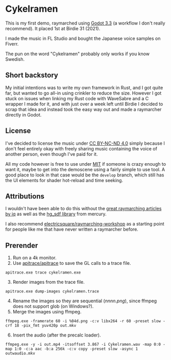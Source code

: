 # Cykelramen

This is my first demo, raymarched using [Godot 3.3](https://godotengine.org/)
(a workflow I don't really recommend). It placed 1st at Birdie 31 (2021).

I made the music in FL Studio and bought the Japanese voice samples on Fiverr.

The pun on the word "Cykelramen" probably only works if you know Swedish.

## Short backstory

My initial intentions was to write my own framework in Rust, and I got
quite far, but wanted to go all-in using crinkler to reduce the size.
However I got stuck on issues when linking my Rust code with WaveSabre
and a C wrapper I made for it, and with just over a week left until Birdie
I decided to scrap that idea and instead took the easy way out and made a
raymarcher directly in Godot.

## License

I've decided to license the music under [CC BY-NC-ND 4.0](https://creativecommons.org/licenses/by-nc-nd/4.0/)
simply because I don't feel entirely okay with freely sharing music containing
the voice of another person, even though I've paid for it.

All my code however is free to use under [MIT](LICENSE.txt) if someone
is crazy enough to want it, maybe to get into the demoscene using a fairly
simple to use tool. A good place to look in that case would be the `develop`
branch, which still has the UI elements for shader hot-reload and time seeking.

## Attributions

I wouldn't have been able to do this without the
[great raymarching articles by iq](https://www.iquilezles.org/www/index.htm)
as well as the [hg_sdf library](http://mercury.sexy/hg_sdf/) from mercury.

I also recommend [electricsquare/raymarching-workshop](https://github.com/electricsquare/raymarching-workshop)
as a starting point for people like me that have never written a raymarcher
before.

## Prerender

1. Run on a 4k monitor.
2. Use [apitrace/apitrace](https://github.com/apitrace/apitrace)
to save the GL calls to a trace file.
```
apitrace.exe trace cykelramen.exe
```
3. Render images from the trace file.
```
apitrace.exe dump-images cykelramen.trace
```
4. Rename the images so they are sequential (*nnnn.png*), since ffmpeg does not support glob (on Windows?).
5. Merge the images using ffmpeg.
```
ffmpeg.exe -framerate 60 -i %04d.png -c:v libx264 -r 60 -preset slow -crf 18 -pix_fmt yuv420p out.mkv
```
6. Insert the audio (after the precalc loader).
```
ffmpeg.exe -y -i out.mp4 -itsoffset 3.867 -i Cykelramen.wav -map 0:0 -map 1:0 -c:a aac -b:a 256k -c:v copy -preset slow -async 1 outwaudio.mkv
```
